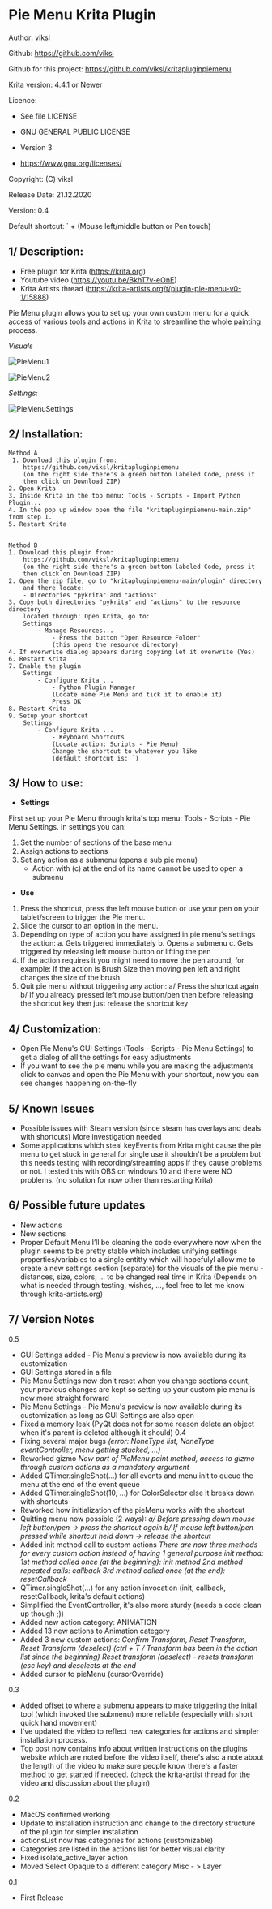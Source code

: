 # Pie Menu Krita Plugin

Author: viksl

Github: https://github.com/viksl

Github for this project: https://github.com/viksl/kritapluginpiemenu

Krita version: 4.4.1 or Newer

Licence:
- See file LICENSE

- GNU GENERAL PUBLIC LICENSE

- Version 3

- <https://www.gnu.org/licenses/>

Copyright: (C) viksl

Release Date: 21.12.2020

Version: 0.4

Default shortcut: ` + (Mouse left/middle button or Pen touch)

## 1/ Description:

  - Free plugin for Krita (<https://krita.org>)
  - Youtube video (<https://youtu.be/BkhT7v-eOnE>)
  - Krita Artists thread (<https://krita-artists.org/t/plugin-pie-menu-v0-1/15888>)

Pie Menu plugin allows you to set up your own custom menu for a quick access of various tools and actions in Krita to streamline the whole painting process.

*Visuals*

![PieMenu1](https://github.com/viksl/kritapluginpiemenu/blob/main/images/piemenu1.png)

![PieMenu2](https://github.com/viksl/kritapluginpiemenu/blob/main/images/piemenu2.png)

*Settings:*

![PieMenuSettings](https://github.com/viksl/kritapluginpiemenu/blob/main/images/piemenusettings.png)

## 2/ Installation:

    Method A
     1. Download this plugin from:
        https://github.com/viksl/kritapluginpiemenu
        (on the right side there's a green button labeled Code, press it
        then click on Download ZIP)
    2. Open Krita
    3. Inside Krita in the top menu: Tools - Scripts - Import Python Plugin...
    4. In the pop up window open the file "kritapluginpiemenu-main.zip" from step 1.
    5. Restart Krita


    Method B
    1. Download this plugin from:
        https://github.com/viksl/kritapluginpiemenu
        (on the right side there's a green button labeled Code, press it
        then click on Download ZIP)
    2. Open the zip file, go to "kritapluginpiemenu-main/plugin" directory
        and there locate:
        - Directories "pykrita" and "actions"
    3. Copy both directories "pykrita" and "actions" to the resource directory
        located through: Open Krita, go to:
        Settings
            - Manage Resources...
                - Press the button "Open Resource Folder"
                (this opens the resource directory)
    4. If overwrite dialog appears during copying let it overwrite (Yes)
    6. Restart Krita
    7. Enable the plugin
        Settings
            - Configure Krita ...
                - Python Plugin Manager
                (Locate name Pie Menu and tick it to enable it)
                Press OK
    8. Restart Krita
    9. Setup your shortcut
        Settings
            - Configure Krita ...
                - Keyboard Shortcuts
                (Locate action: Scripts - Pie Menu)
                Change the shortcut to whatever you like
                (default shortcut is: `)

## 3/ How to use:

-   **Settings**

First set up your Pie Menu through krita's top menu: Tools - Scripts - Pie Menu Settings.
In settings you can:
1. Set the number of sections of the base menu
2. Assign actions to sections
3. Set any action as a submenu (opens a sub pie menu)
    -   Action with (c) at the end of its name cannot be used to open a submenu

-   **Use**

1. Press the shortcut, press the left mouse button or use your pen on your tablet/screen to trigger the Pie menu.
2. Slide the cursor to an option in the menu.
3. Depending on type of action you have assigned in pie menu's settings the action:
    a. Gets triggered immediately
    b. Opens a submenu
    c. Gets triggered by releasing left mouse button or lifting the pen
4. If the action requires it you might need to move the pen around, for example:
    If the action is Brush Size then moving pen left and right changes the size of the brush
5. Quit pie menu without triggering any action:
    a/ Press the shortcut again
    b/ If you already pressed left mouse button/pen then before releasing the shortcut key then just release the shortcut key

## 4/ Customization:
- Open Pie Menu's GUI Settings (Tools - Scripts - Pie Menu Settings) to get a dialog of all the settings for easy adjustments
- If you want to see the pie menu while you are making the adjustments click to canvas and open the Pie Menu with your shortcut, now you can see changes happening on-the-fly

## 5/ Known Issues
- Possible issues with Steam version (since steam has overlays and deals with shortcuts)
More investigation needed
- Some applications which steal keyEvents from Krita might cause the pie menu to get stuck
in general for single use it shouldn't be a problem but this needs testing with
recording/streaming apps if they cause problems or not. I tested this with OBS on windows 10
and there were NO problems.
(no solution for now other than restarting Krita)

## 6/ Possible future updates
- New actions
- New sections
- Proper Default Menu
I’ll be cleaning the code everywhere now when the plugin seems to be pretty stable which includes unifying settings properties/variables to a single entitty which will hopefulyl allow me to create a new settings section (separate) for the visuals of the pie menu - distances, size, colors, … to be changed real time in Krita
(Depends on what is needed through testing, wishes, ..., feel free to let me know through krita-artists.org)


## 7/ Version Notes
0.5
- GUI Settings added - Pie Menu's preview is now available during its customization
- GUI Settings stored in a file
- Pie Menu Settings now don't reset when you change sections count, your previous changes are kept so setting up your custom pie menu is now more straight forward
- Pie Menu Settings - Pie Menu's preview is now available during its customization as long as GUI Settings are also open
- Fixed a memory leak (PyQt does not for some reason delete an object when it's parent is deleted although it should)
0.4
- Fixing several major bugs
*(error: NoneType list, NoneType eventController, menu getting stucked, ...)*
- Reworked gizmo
*Now part of PieMenu paint method, access to gizmo through custom actions as a mandatory argument*
- Added QTimer.singleShot(...) for all events and menu init to queue the menu at the end of the event queue
- Added QTimer.singleShot(10, ...) for ColorSelector else it breaks down with shortcuts
- Reworked how initialization of the pieMenu works with the shortcut
- Quitting menu now possible (2 ways):
*a/ Before pressing down mouse left button/pen -> press the shortcut again*
*b/ If mouse left button/pen pressed while shortcut held down -> release the shortcut*
- Added init method call to custom actions
*There are now three methods for every custom action instead of having 1 general purpose init method:*
*1st method called once (at the beginning): init method*
*2nd method repeated calls: callback*
*3rd method called once (at the end): resetCallback*
- QTimer.singleShot(...) for any action invocation (init, callback, resetCallback, krita's default actions)
- Simplified the EventController, it's also more sturdy (needs a code clean up though ;))
- Added new action category: ANIMATION
- Added 13 new actions to Animation category
- Added 3 new custom actions:
*Confirm Transform, Reset Transform, Reset Transform (deselect)*
*(ctrl + T / Transform has been in the action list since the beginning)*
*Reset transform (deselect) - resets transform (esc key) and deselects at the end*
- Added cursor to pieMenu (cursorOverride)

0.3
- Added offset to where a submenu appears to make triggering the inital tool (which invoked the submenu) more reliable
(especially with short quick hand movement)
- I've updated the video to reflect new categories for actions and simpler installation process.
- Top post now contains info about written instructions on the plugins website which are noted before the video itself,
there's also a note about the length of the video to make sure people know there's a faster method to get started if needed.
(check the krita-artist thread for the video and discussion about the plugin)

0.2
- MacOS confirmed working
- Update to installation instruction and change to the directory structure of the plugin for simpler installation
- actionsList now has categories for actions (customizable)
- Categories are listed in the actions list for better visual clarity
- Fixed isolate_active_layer action
- Moved Select Opaque to a different category Misc - > Layer

0.1
- First Release